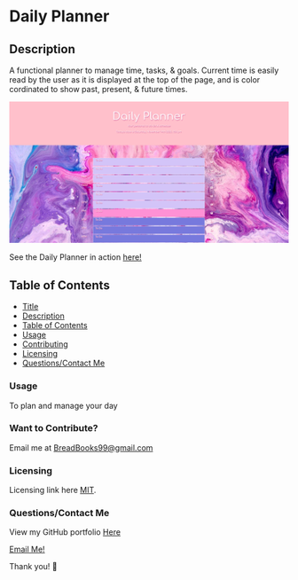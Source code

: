 # Daily Planner

## Description
A functional planner to manage time, tasks, & goals. Current time is easily read by the user as it is displayed at the top of the page, and is color cordinated to show past, present, & future times. 

![Preview](/assets/preview.png)

See the Daily Planner in action [here!](https://breadbooks.github.io/DailyPlanner/)

## Table of Contents
* [Title](#title)
* [Description](#description)
* [Table of Contents](#table-of-contents)
* [Usage](#usage)
* [Contributing](#want-to-contribute?)
* [Licensing](#licensing)
* [Questions/Contact Me](#questions/contact-me)



### Usage
To plan and manage your day

### Want to Contribute? 
Email me at BreadBooks99@gmail.com

### Licensing

Licensing link here [MIT](https://choosealicense.com/licenses/mit/).

### Questions/Contact Me
View my GitHub portfolio [Here](https://github.com/BreadBooks)

[Email Me!](mailto:BreadBooks99@gmail.com)

Thank you! :cherry_blossom:
